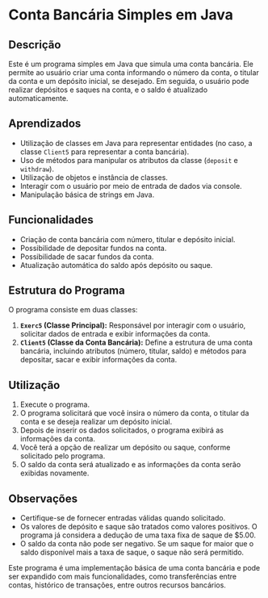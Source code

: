 # Conta Bancária Simples em Java

## Descrição
Este é um programa simples em Java que simula uma conta bancária. Ele permite ao usuário criar uma conta informando o número da conta, o titular da conta e um depósito inicial, se desejado. Em seguida, o usuário pode realizar depósitos e saques na conta, e o saldo é atualizado automaticamente.

## Aprendizados
- Utilização de classes em Java para representar entidades (no caso, a classe `Client5` para representar a conta bancária).
- Uso de métodos para manipular os atributos da classe (`deposit` e `withdraw`).
- Utilização de objetos e instância de classes.
- Interagir com o usuário por meio de entrada de dados via console.
- Manipulação básica de strings em Java.

## Funcionalidades
- Criação de conta bancária com número, titular e depósito inicial.
- Possibilidade de depositar fundos na conta.
- Possibilidade de sacar fundos da conta.
- Atualização automática do saldo após depósito ou saque.

## Estrutura do Programa
O programa consiste em duas classes:
1. **`Exerc5` (Classe Principal):** Responsável por interagir com o usuário, solicitar dados de entrada e exibir informações da conta.
2. **`Client5` (Classe da Conta Bancária):** Define a estrutura de uma conta bancária, incluindo atributos (número, titular, saldo) e métodos para depositar, sacar e exibir informações da conta.

## Utilização
1. Execute o programa.
2. O programa solicitará que você insira o número da conta, o titular da conta e se deseja realizar um depósito inicial.
3. Depois de inserir os dados solicitados, o programa exibirá as informações da conta.
4. Você terá a opção de realizar um depósito ou saque, conforme solicitado pelo programa.
5. O saldo da conta será atualizado e as informações da conta serão exibidas novamente.

## Observações
- Certifique-se de fornecer entradas válidas quando solicitado.
- Os valores de depósito e saque são tratados como valores positivos. O programa já considera a dedução de uma taxa fixa de saque de $5.00.
- O saldo da conta não pode ser negativo. Se um saque for maior que o saldo disponível mais a taxa de saque, o saque não será permitido.

Este programa é uma implementação básica de uma conta bancária e pode ser expandido com mais funcionalidades, como transferências entre contas, histórico de transações, entre outros recursos bancários.
